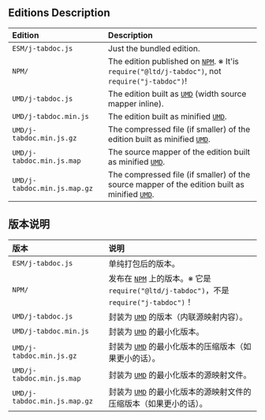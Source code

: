 ﻿
## Editions Description

| Edition                      | Description                                                                                               |
|:-----------------------------|:----------------------------------------------------------------------------------------------------------|
| `ESM/j-tabdoc.js`            | Just the bundled edition.                                                                                 |
| `NPM/`                       | The edition published on [`NPM`][NPM-en]. ※ It'is `require("@ltd/j-tabdoc")`, not `require("j-tabdoc")`! |
| `UMD/j-tabdoc.js`            | The edition built as [`UMD`][UMD-en] (width source mapper inline).                                        |
| `UMD/j-tabdoc.min.js`        | The edition built as minified [`UMD`][UMD-en].                                                            |
| `UMD/j-tabdoc.min.js.gz`     | The compressed file (if smaller) of the edition built as minified [`UMD`][UMD-en].                        |
| `UMD/j-tabdoc.min.js.map`    | The source mapper of the edition built as minified [`UMD`][UMD-en].                                       |
| `UMD/j-tabdoc.min.js.map.gz` | The compressed file (if smaller) of the source mapper of the edition built as minified [`UMD`][UMD-en].   |

[NPM-en]: https://www.npmjs.com/package/@ltd/j-tabdoc "Node Package Manager"
[UMD-en]: https://github.com/umdjs/umd "Universal Module Definition"

## 版本说明

| 版本                         | 说明                                                                                                      |
|:-----------------------------|:----------------------------------------------------------------------------------------------------------|
| `ESM/j-tabdoc.js`            | 单纯打包后的版本。                                                                                        |
| `NPM/`                       | 发布在 [`NPM`][NPM-zhs] 上的版本。※ 它是 `require("@ltd/j-tabdoc")`，不是 `require("j-tabdoc")`！        |
| `UMD/j-tabdoc.js`            | 封装为 [`UMD`][UMD-zhs] 的版本（内联源映射内容）。                                                        |
| `UMD/j-tabdoc.min.js`        | 封装为 [`UMD`][UMD-zhs] 的最小化版本。                                                                    |
| `UMD/j-tabdoc.min.js.gz`     | 封装为 [`UMD`][UMD-zhs] 的最小化版本的压缩版本（如果更小的话）。                                          |
| `UMD/j-tabdoc.min.js.map`    | 封装为 [`UMD`][UMD-zhs] 的最小化版本的源映射文件。                                                        |
| `UMD/j-tabdoc.min.js.map.gz` | 封装为 [`UMD`][UMD-zhs] 的最小化版本的源映射文件的压缩版本（如果更小的话）。                              |

[NPM-zhs]: https://www.npmjs.com/package/@ltd/j-tabdoc "Node 包管理器"
[UMD-zhs]: https://github.com/umdjs/umd "通用模块定义"
